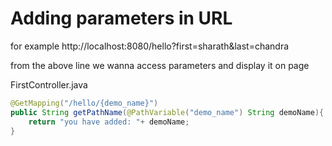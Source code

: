 # Adding parameters in URL

for example http://localhost:8080/hello?first=sharath&last=chandra

from the above line we wanna access parameters and display it on page

FirstController.java
```java
@GetMapping("/hello/{demo_name}")
public String getPathName(@PathVariable("demo_name") String demoName){
    return "you have added: "+ demoName;
}
```

